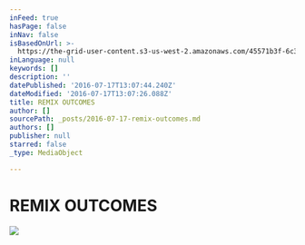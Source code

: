 ```yaml
---
inFeed: true
hasPage: false
inNav: false
isBasedOnUrl: >-
  https://the-grid-user-content.s3-us-west-2.amazonaws.com/45571b3f-6c3a-4618-a091-254156146e01.jpg
inLanguage: null
keywords: []
description: ''
datePublished: '2016-07-17T13:07:44.240Z'
dateModified: '2016-07-17T13:07:26.088Z'
title: REMIX OUTCOMES
author: []
sourcePath: _posts/2016-07-17-remix-outcomes.md
authors: []
publisher: null
starred: false
_type: MediaObject

---
```

# **REMIX OUTCOMES**
![](https://the-grid-user-content.s3-us-west-2.amazonaws.com/45571b3f-6c3a-4618-a091-254156146e01.jpg)